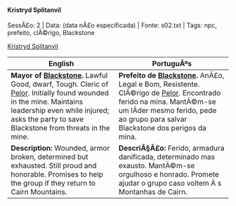 ﻿

#### Kristryd Splitanvil

SessÃ£o: 2 | Data: (data nÃ£o especificada) | Fonte: s02.txt | Tags: npc, prefeito, clÃ©rigo, Blackstone

[Kristryd Splitanvil](kristryd_splitanvil.png)

| English | PortuguÃªs |
|---------|-----------|
| **Mayor of [Blackstone](blackstone.md).** Lawful Good, dwarf, Tough. Cleric of [Pelor](pelor.md). Initially found wounded in the mine. Maintains leadership even while injured; asks the party to save Blackstone from threats in the mine. | **Prefeito de [Blackstone](blackstone.md).** AnÃ£o, Legal e Bom, Resistente. ClÃ©rigo de [Pelor](pelor.md). Encontrado ferido na mina. MantÃ©m-se um lÃ­der mesmo ferido, pede ao grupo para salvar Blackstone dos perigos da mina. |
| **Description:** Wounded, armor broken, determined but exhausted. Still proud and honorable. Promises to help the group if they return to Cairn Mountains. | **DescriÃ§Ã£o:** Ferido, armadura danificada, determinado mas exausto. MantÃ©m-se orgulhoso e honrado. Promete ajudar o grupo caso voltem Ã s Montanhas de Cairn. |


























